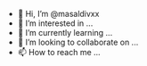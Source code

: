 - 👋 Hi, I’m @masaldivxx
- 👀 I’m interested in ...
- 🌱 I’m currently learning ...
- 💞️ I’m looking to collaborate on ...
- 📫 How to reach me ...

<!---
masaldivxx/masaldivxx is a ✨ special ✨ repository because its `README.md` (this file) appears on your GitHub profile.
You can click the Preview link to take a look at your changes.
--->
